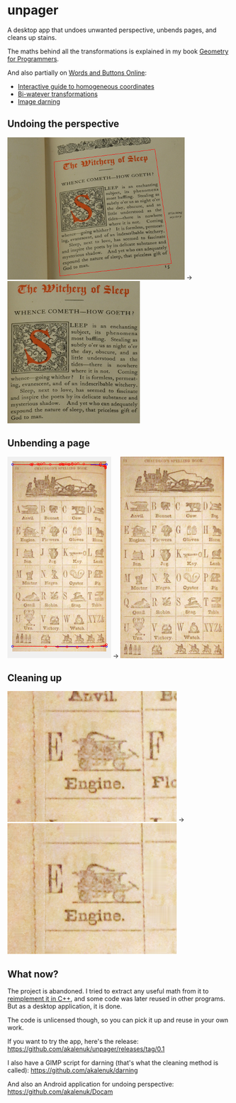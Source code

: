 unpager
=======

A desktop app that undoes unwanted perspective, unbends pages, and cleans up stains.

The maths behind all the transformations is explained in my book [Geometry for Programmers](https://www.manning.com/books/geometry-for-programmers).

And also partially on [Words and Buttons Online](https://wordsandbuttons.online/):
- [Interactive guide to homogeneous coordinates](https://wordsandbuttons.online/interactive_guide_to_homogeneous_coordinates.html)
- [Bi-watever transformations](https://wordsandbuttons.online/biwhatever_transformations.html)
- [Image darning](https://wordsandbuttons.online/image_darning.html)


Undoing the perspective
-----------------------
![screenshot](/screenshots/before_proj.png "Before projection") → ![screenshot](/screenshots/after_proj.png "After projection")

Unbending a page
----------------
![screenshot](/screenshots/before_flat.png "Before unbending") → ![screenshot](/screenshots/after_flat.png "After flattening")

Cleaning up
-----------
![screenshot](https://github.com/akalenuk/darning/blob/master/screenshots/E_before.png?raw=true "Before darning") → ![screenshot](https://github.com/akalenuk/darning/blob/master/screenshots/E_after.png?raw=true "After darning")

What now?
---------
The project is abandoned. I tried to extract any useful math from it to [reimplement it in C++](https://github.com/akalenuk/unpager/tree/master/cpp), and some code was later reused in other programs. But as a desktop application, it is done. 

The code is unlicensed though, so you can pick it up and reuse in your own work.

If you want to try the app, here's the release: https://github.com/akalenuk/unpager/releases/tag/0.1

I also have a GIMP script for darning (that's what the cleaning method is called): https://github.com/akalenuk/darning

And also an Android application for undoing perspective: https://github.com/akalenuk/Docam
